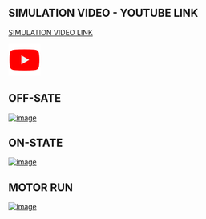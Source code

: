 ## SIMULATION VIDEO - YOUTUBE LINK
[SIMULATION VIDEO LINK](https://youtu.be/HBdhPRljneg)

[![IMAGE ALT TEXT](https://github.com/Abishek1027/M2-EmbSys/blob/main/PROJECT/5_Images%20and%20Videos/youtube%20logo.png)](https://youtu.be/HBdhPRljneg)
## OFF-SATE
[![image](https://www.linkpicture.com/q/off_state.jpeg)](https://www.linkpicture.com/view.php?img=LPic622611229d5e1126121705)

## ON-STATE
[![image](https://www.linkpicture.com/q/on_state.jpeg)](https://www.linkpicture.com/view.php?img=LPic622610e8a51791036819642)

## MOTOR RUN
[![image](https://www.linkpicture.com/q/MOTOR-RUN_1.jpeg)](https://www.linkpicture.com/view.php?img=LPic622611a8120a21896131314)

